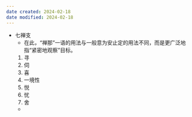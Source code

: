 ```yaml
---
date created: 2024-02-18
date modified: 2024-02-18
---
```

- 七禅支
    - 在此，“禅那”一语的用法与一般意为安止定的用法不同，而是更广泛地指“紧密地观察”目标。
    1. 寻
    2. 伺
    3. 喜
    4. 一境性
    5. 悦
    6. 忧
    7. 舍
    - 
